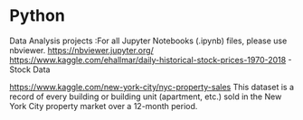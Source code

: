 # Python
Data Analysis projects :For all Jupyter Notebooks (.ipynb) files, please use nbviewer. https://nbviewer.jupyter.org/
https://www.kaggle.com/ehallmar/daily-historical-stock-prices-1970-2018 - Stock Data


https://www.kaggle.com/new-york-city/nyc-property-sales
This dataset is a record of every building or building unit (apartment, etc.) sold in the New York City property market over a 12-month period.
